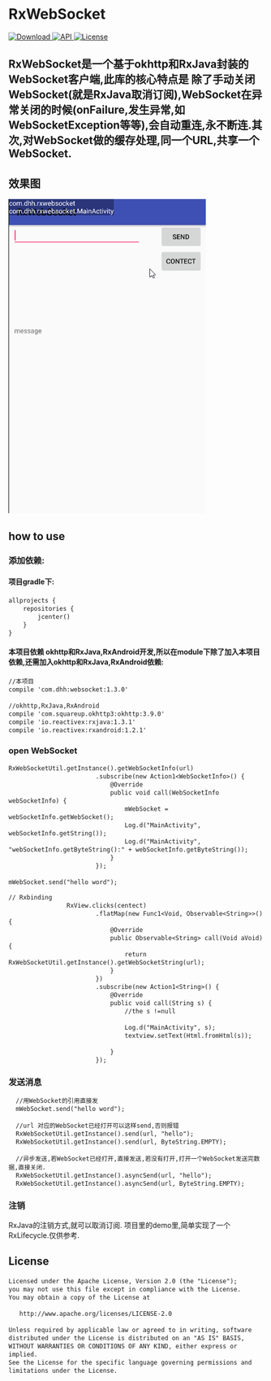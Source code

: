 # RxWebSocket #
[ ![Download](https://api.bintray.com/packages/dhhandroid/maven/rxwebsocket/images/download.svg) ](https://bintray.com/dhhandroid/maven/rxwebsocket/_latestVersion)
[ ![API](https://img.shields.io/badge/API-11%2B-blue.svg?style=flat-square) ](https://developer.android.com/about/versions/android-3.0.html)
[ ![License](http://img.shields.io/badge/License-Apache%202.0-blue.svg?style=flat-square) ](http://www.apache.org/licenses/LICENSE-2.0)
## RxWebSocket是一个基于okhttp和RxJava封装的WebSocket客户端,此库的核心特点是  除了手动关闭WebSocket(就是RxJava取消订阅),WebSocket在异常关闭的时候(onFailure,发生异常,如WebSocketException等等),会自动重连,永不断连.其次,对WebSocket做的缓存处理,同一个URL,共享一个WebSocket.
## 效果图 ##
![](image/WebSocket.gif)

## how to use ##

### 添加依赖: ###

#### 项目gradle下: ####
```
allprojects {
    repositories {
        jcenter()
    }
}
```

#### 本项目依赖 okhttp和RxJava,RxAndroid开发,所以在module下除了加入本项目依赖,还需加入okhttp和RxJava,RxAndroid依赖:
```
//本项目
compile 'com.dhh:websocket:1.3.0'

//okhttp,RxJava,RxAndroid
compile 'com.squareup.okhttp3:okhttp:3.9.0'
compile 'io.reactivex:rxjava:1.3.1'
compile 'io.reactivex:rxandroid:1.2.1'
```
### open WebSocket

```
RxWebSocketUtil.getInstance().getWebSocketInfo(url)
                        .subscribe(new Action1<WebSocketInfo>() {
                            @Override
                            public void call(WebSocketInfo webSocketInfo) {
                                mWebSocket = webSocketInfo.getWebSocket();
                                Log.d("MainActivity", webSocketInfo.getString());
                                Log.d("MainActivity", "webSocketInfo.getByteString():" + webSocketInfo.getByteString());
                            }
                        });

mWebSocket.send("hello word");
```
```  
// Rxbinding
                RxView.clicks(centect)
                        .flatMap(new Func1<Void, Observable<String>>() {
                            @Override
                            public Observable<String> call(Void aVoid) {
                                return RxWebSocketUtil.getInstance().getWebSocketString(url);
                            }
                        })
                        .subscribe(new Action1<String>() {
                            @Override
                            public void call(String s) {
                                //the s !=null

                                Log.d("MainActivity", s);
                                textview.setText(Html.fromHtml(s));

                            }
                        });
```
### 发送消息 ###
```
  //用WebSocket的引用直接发
  mWebSocket.send("hello word");

  //url 对应的WebSocket已经打开可以这样send,否则报错
  RxWebSocketUtil.getInstance().send(url, "hello");
  RxWebSocketUtil.getInstance().send(url, ByteString.EMPTY);

  //异步发送,若WebSocket已经打开,直接发送,若没有打开,打开一个WebSocket发送完数据,直接关闭.
  RxWebSocketUtil.getInstance().asyncSend(url, "hello");
  RxWebSocketUtil.getInstance().asyncSend(url, ByteString.EMPTY);
```
### 注销 ###
 RxJava的注销方式,就可以取消订阅. 项目里的demo里,简单实现了一个RxLifecycle.仅供参考.

License
-------

    Licensed under the Apache License, Version 2.0 (the "License");
    you may not use this file except in compliance with the License.
    You may obtain a copy of the License at

       http://www.apache.org/licenses/LICENSE-2.0

    Unless required by applicable law or agreed to in writing, software
    distributed under the License is distributed on an "AS IS" BASIS,
    WITHOUT WARRANTIES OR CONDITIONS OF ANY KIND, either express or implied.
    See the License for the specific language governing permissions and
    limitations under the License.